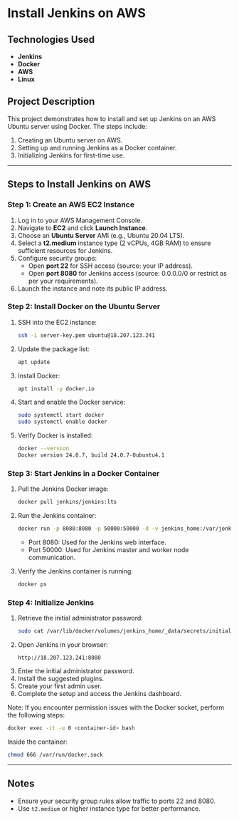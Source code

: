 # Install Jenkins on AWS

## Technologies Used
- **Jenkins**
- **Docker**
- **AWS**
- **Linux**

## Project Description
This project demonstrates how to install and set up Jenkins on an AWS Ubuntu server using Docker. The steps include:
1. Creating an Ubuntu server on AWS.
2. Setting up and running Jenkins as a Docker container.
3. Initializing Jenkins for first-time use.

---

## Steps to Install Jenkins on AWS

### Step 1: Create an AWS EC2 Instance
1. Log in to your AWS Management Console.
2. Navigate to **EC2** and click **Launch Instance**.
3. Choose an **Ubuntu Server** AMI (e.g., Ubuntu 20.04 LTS).
4. Select a **t2.medium** instance type (2 vCPUs, 4GB RAM) to ensure sufficient resources for Jenkins.
5. Configure security groups:
   - Open **port 22** for SSH access (source: your IP address).
   - Open **port 8080** for Jenkins access (source: 0.0.0.0/0 or restrict as per your requirements).
6. Launch the instance and note its public IP address.

### Step 2: Install Docker on the Ubuntu Server
1. SSH into the EC2 instance:
   ```bash
   ssh -i server-key.pem ubuntu@18.207.123.241
   ```
2. Update the package list:
   ```bash
   apt update
   ```
3. Install Docker:
   ```bash
   apt install -y docker.io
   ```
4. Start and enable the Docker service:
   ```bash
   sudo systemctl start docker
   sudo systemctl enable docker
   ```
5. Verify Docker is installed:
   ```bash
   docker --version
   Docker version 24.0.7, build 24.0.7-0ubuntu4.1
   ```

### Step 3: Start Jenkins in a Docker Container
1. Pull the Jenkins Docker image:
   ```bash
   docker pull jenkins/jenkins:lts
   ```
2. Run the Jenkins container:
   ```bash
   docker run -p 8080:8080 -p 50000:50000 -d -v jenkins_home:/var/jenkins_home jenkins/jenkins:lts
   ```
   - Port 8080: Used for the Jenkins web interface.
   - Port 50000: Used for Jenkins master and worker node communication.
     
3. Verify the Jenkins container is running:
   ```bash
   docker ps
   ```

### Step 4: Initialize Jenkins
1. Retrieve the initial administrator password:
     ```bash
     sudo cat /var/lib/docker/volumes/jenkins_home/_data/secrets/initialAdminPassword
     ```
2. Open Jenkins in your browser:
   ```
   http://18.207.123.241:8080
   ```
3. Enter the initial administrator password.
4. Install the suggested plugins.
5. Create your first admin user.
6. Complete the setup and access the Jenkins dashboard.

Note: If you encounter permission issues with the Docker socket, perform the following steps:
   ```bash
   docker exec -it -u 0 <container-id> bash
   ```
   Inside the container:
   ```bash
   chmod 666 /var/run/docker.sock
   ```
---

## Notes
- Ensure your security group rules allow traffic to ports 22 and 8080.
- Use `t2.medium` or higher instance type for better performance.


